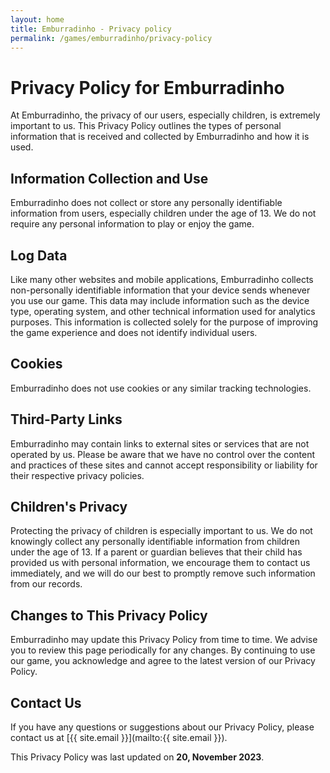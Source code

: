 ```yaml
---
layout: home
title: Emburradinho - Privacy policy
permalink: /games/emburradinho/privacy-policy
---
```


# Privacy Policy for Emburradinho

At Emburradinho, the privacy of our users, especially children, is extremely important to us. This Privacy Policy outlines the types of personal information that is received and collected by Emburradinho and how it is used.

## Information Collection and Use

Emburradinho does not collect or store any personally identifiable information from users, especially children under the age of 13. We do not require any personal information to play or enjoy the game.

## Log Data

Like many other websites and mobile applications, Emburradinho collects non-personally identifiable information that your device sends whenever you use our game. This data may include information such as the device type, operating system, and other technical information used for analytics purposes. This information is collected solely for the purpose of improving the game experience and does not identify individual users.

## Cookies

Emburradinho does not use cookies or any similar tracking technologies.

## Third-Party Links

Emburradinho may contain links to external sites or services that are not operated by us. Please be aware that we have no control over the content and practices of these sites and cannot accept responsibility or liability for their respective privacy policies.

## Children's Privacy

Protecting the privacy of children is especially important to us. We do not knowingly collect any personally identifiable information from children under the age of 13. If a parent or guardian believes that their child has provided us with personal information, we encourage them to contact us immediately, and we will do our best to promptly remove such information from our records.

## Changes to This Privacy Policy

Emburradinho may update this Privacy Policy from time to time. We advise you to review this page periodically for any changes. By continuing to use our game, you acknowledge and agree to the latest version of our Privacy Policy.

## Contact Us

If you have any questions or suggestions about our Privacy Policy, please contact us at [{{ site.email }}](mailto:{{ site.email }}).

This Privacy Policy was last updated on **20, November 2023**.
